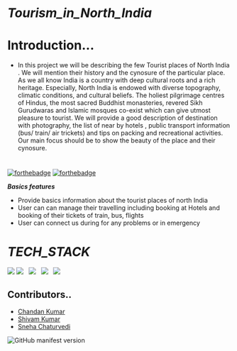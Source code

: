 # _Tourism_in_North_India_ #

# Introduction...
* In this project we will be describing the few Tourist places of North India . We will mention their history and the cynosure of the particular place. As we all know India is a country with deep cultural roots and a rich heritage. Especially, North India is endowed with diverse topography, climatic conditions, and cultural beliefs. The holiest pilgrimage centres of Hindus, the most sacred Buddhist monasteries, revered Sikh Gurudwaras and Islamic mosques co-exist which can give utmost pleasure to tourist. We will provide a good description of destination with photography, the list of near by hotels , public transport information (bus/ train/ air trickets) and tips on packing and recreational activities. Our main focus should be to show the beauty of the place and their cynosure.
# 

[![forthebadge](https://forthebadge.com/images/badges/made-with-html.svg)](https://forthebadge.com)
[![forthebadge](https://forthebadge.com/images/badges/uses-css.svg)](https://forthebadge.com)



***Basics features***
* Provide basics information about the tourist places of north India
* User can can manage their travelling including booking at Hotels and booking of their tickets of train, bus, flights
* User can connect us during for any problems or in emergency

#
# _TECH_STACK_

<div>
  <img src="https://img.icons8.com/color/48/000000/css3.png"/>
   <img src="https://img.icons8.com/color/48/000000/html-5--v1.png"/> &nbsp;
  <img src="https://img.icons8.com/color/48/000000/javascript--v1.png"/> &nbsp;
  <img src="https://img.icons8.com/color/48/000000/visual-studio-code-2019.png"/> &nbsp;
  <img src="https://img.icons8.com/color/48/000000/git.png"/>  &nbsp;
</div>

## Contributors.. ##

* [Chandan Kumar](https://github.com/chandan181singh)
* [Shivam Kumar](https://github.com/karna3813)
* [Sneha Chaturvedi](https://github.com/Sneha12c)


 ![GitHub manifest version](https://img.shields.io/github/manifest-json/v/chandan181singh/_complain_box_)

